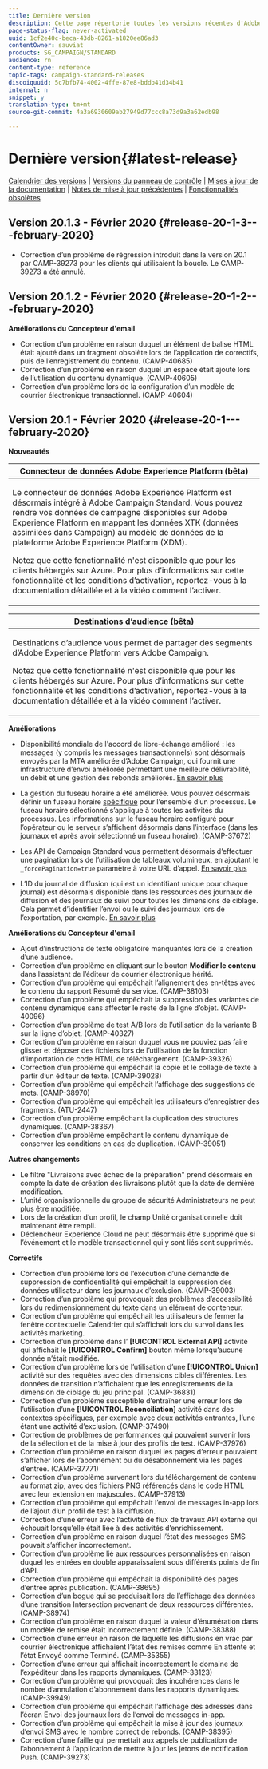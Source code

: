 ```yaml
---
title: Dernière version
description: Cette page répertorie toutes les versions récentes d'Adobe Campaign Standard.
page-status-flag: never-activated
uuid: 1cf2e40c-beca-43db-8261-a1820ee86ad3
contentOwner: sauviat
products: SG_CAMPAIGN/STANDARD
audience: rn
content-type: reference
topic-tags: campaign-standard-releases
discoiquuid: 5c7bfb74-4002-4ffe-87e8-bddb41d34b41
internal: n
snippet: y
translation-type: tm+mt
source-git-commit: 4a3a6930609ab27949d77ccc8a73d9a3a62edb98

---
```



# Dernière version{#latest-release}

[Calendrier des versions](https://helpx.adobe.com/campaign/kb/acs-release-planning.html) | [Versions du panneau de contrôle](https://docs.adobe.com/content/help/en/control-panel/using/release-notes.html) | [Mises à jour de la documentation](../../rn/using/documentation-updates.md) | [Notes de mise à jour précédentes](../../rn/using/release-notes-2019.md) | [Fonctionnalités obsolètes](https://helpx.adobe.com/campaign/kb/acs-deprecated-and-removed-features.html)

## Version 20.1.3 - Février 2020 {#release-20-1-3---february-2020}

* Correction d’un problème de régression introduit dans la version 20.1 par CAMP-39273 pour les clients qui utilisaient la boucle. Le CAMP-39273 a été annulé.

## Version 20.1.2 - Février 2020 {#release-20-1-2---february-2020}

**Améliorations du Concepteur d&#39;email**

* Correction d’un problème en raison duquel un élément de balise HTML était ajouté dans un fragment obsolète lors de l’application de correctifs, puis de l’enregistrement du contenu. (CAMP-40685)
* Correction d’un problème en raison duquel un espace était ajouté lors de l’utilisation du contenu dynamique. (CAMP-40605)
* Correction d’un problème lors de la configuration d’un modèle de courrier électronique transactionnel. (CAMP-40604)

## Version 20.1 - Février 2020 {#release-20-1---february-2020}

**Nouveautés**


<table> 
 <thead> 
  <tr> 
   <th> <strong>Connecteur de données Adobe Experience Platform (bêta)</strong><br /> </th> 
  </tr> 
 </thead> 
 <tbody> 
  <tr> 
   <td> <p>Le connecteur de données Adobe Experience Platform est désormais intégré à Adobe Campaign Standard. Vous pouvez rendre vos données de campagne disponibles sur Adobe Experience Platform en mappant les données XTK (données assimilées dans Campaign) au modèle de données de la plateforme Adobe Experience Platform (XDM). </p>
    <p>Notez que cette fonctionnalité n'est disponible que pour les clients hébergés sur Azure. Pour plus d’informations sur cette fonctionnalité et les conditions d’activation, reportez-vous à la documentation <a href="../../administration/using/aep-about-data-connector.md"></a> détaillée et à la vidéo <a href="https://docs.adobe.com/content/help/en/campaign-learn/campaign-standard-tutorials/administrating/adobe-experience-platform-data-connector/understanding-the-adobe-experience-platform-data-connector.html"></a>comment l’activer.</p>
   </td> 
  </tr> 
 </tbody> 
</table>

<table> 
 <thead> 
  <tr> 
   <th> <strong>Destinations d’audience (bêta) </strong><br /> </th> 
  </tr> 
 </thead> 
 <tbody> 
  <tr> 
   <td> <p>Destinations d’audience vous permet de partager des segments d’Adobe Experience Platform vers Adobe Campaign.</p>
    <p>Notez que cette fonctionnalité n'est disponible que pour les clients hébergés sur Azure. Pour plus d’informations sur cette fonctionnalité et les conditions d’activation, reportez-vous à la documentation <a href="../../audiences/using/aep-about-audience-destinations-service.md"></a> détaillée et à la vidéo <a href="https://docs.adobe.com/content/help/en/campaign-learn/campaign-standard-tutorials/profiles-and-audiences/audience-destinations/audience-destinations-overview.html"></a>comment l’activer. </p>
   </td> 
  </tr> 
 </tbody> 
</table>

**Améliorations**

* Disponibilité mondiale de l&#39;accord de libre-échange amélioré : les messages (y compris les messages transactionnels) sont désormais envoyés par la MTA améliorée d’Adobe Campaign, qui fournit une infrastructure d’envoi améliorée permettant une meilleure délivrabilité, un débit et une gestion des rebonds améliorés. [En savoir plus](https://helpx.adobe.com/campaign/kb/campaign-enhanced-mta.html)

* La gestion du fuseau horaire a été améliorée. Vous pouvez désormais définir un fuseau horaire [spécifique](../../automating/using/building-a-workflow.md) pour l’ensemble d’un processus. Le fuseau horaire sélectionné s’applique à toutes les activités du processus. Les informations sur le fuseau horaire configuré pour l’opérateur ou le serveur s’affichent désormais dans l’interface (dans les journaux et après avoir sélectionné un fuseau horaire). (CAMP-37672)

* Les API de Campaign Standard vous permettent désormais d’effectuer une pagination lors de l’utilisation de tableaux volumineux, en ajoutant le `_forcePagination=true` paramètre à votre URL d’appel. [En savoir plus](../../api/using/pagination.md)

* L’ID du journal de diffusion (qui est un identifiant unique pour chaque journal) est désormais disponible dans les ressources des journaux de diffusion et des journaux de suivi pour toutes les dimensions de ciblage. Cela permet d’identifier l’envoi ou le suivi des journaux lors de l’exportation, par exemple. [En savoir plus](../../automating/using/exporting-logs.md)

**Améliorations du Concepteur d&#39;email**

* Ajout d’instructions de texte obligatoire manquantes lors de la création d’une audience.
* Correction d’un problème en cliquant sur le bouton **Modifier le contenu** dans l’assistant de l’éditeur de courrier électronique hérité.
* Correction d’un problème qui empêchait l’alignement des en-têtes avec le contenu du rapport Résumé du service. (CAMP-38103)
* Correction d’un problème qui empêchait la suppression des variantes de contenu dynamique sans affecter le reste de la ligne d’objet. (CAMP-40096)
* Correction d’un problème de test A/B lors de l’utilisation de la variante B sur la ligne d’objet. (CAMP-40327)
* Correction d’un problème en raison duquel vous ne pouviez pas faire glisser et déposer des fichiers lors de l’utilisation de la fonction d’importation de code HTML de téléchargement. (CAMP-39326)
* Correction d’un problème qui empêchait la copie et le collage de texte à partir d’un éditeur de texte. (CAMP-39028)
* Correction d’un problème qui empêchait l’affichage des suggestions de mots. (CAMP-38970)
* Correction d’un problème qui empêchait les utilisateurs d’enregistrer des fragments. (ATU-2447)
* Correction d’un problème empêchant la duplication des structures dynamiques. (CAMP-38367)
* Correction d’un problème empêchant le contenu dynamique de conserver les conditions en cas de duplication. (CAMP-39051)

**Autres changements**

* Le filtre &quot;Livraisons avec échec de la préparation&quot; prend désormais en compte la date de création des livraisons plutôt que la date de dernière modification.
* L’unité organisationnelle du groupe de sécurité Administrateurs ne peut plus être modifiée.
* Lors de la création d’un profil, le champ Unité organisationnelle doit maintenant être rempli.
* Déclencheur Experience Cloud ne peut désormais être supprimé que si l’événement et le modèle transactionnel qui y sont liés sont supprimés.

**Correctifs**

* Correction d’un problème lors de l’exécution d’une demande de suppression de confidentialité qui empêchait la suppression des données utilisateur dans les journaux d’exclusion. (CAMP-39003)
* Correction d’un problème qui provoquait des problèmes d’accessibilité lors du redimensionnement du texte dans un élément de conteneur.
* Correction d’un problème qui empêchait les utilisateurs de fermer la fenêtre contextuelle Calendrier qui s’affichait lors du survol dans les activités marketing.
* Correction d’un problème dans l’ **[!UICONTROL External API]** activité qui affichait le **[!UICONTROL Confirm]** bouton même lorsqu’aucune donnée n’était modifiée.
* Correction d’un problème lors de l’utilisation d’une **[!UICONTROL Union]** activité sur des requêtes avec des dimensions cibles différentes. Les données de transition n’affichaient que les enregistrements de la dimension de ciblage du jeu principal. (CAMP-36831)
* Correction d’un problème susceptible d’entraîner une erreur lors de l’utilisation d’une **[!UICONTROL Reconciliation]** activité dans des contextes spécifiques, par exemple avec deux activités entrantes, l’une étant une activité d’exclusion. (CAMP-37490)
* Correction de problèmes de performances qui pouvaient survenir lors de la sélection et de la mise à jour des profils de test. (CAMP-37976)
* Correction d’un problème en raison duquel les pages d’erreur pouvaient s’afficher lors de l’abonnement ou du désabonnement via les pages d’entrée. (CAMP-37771)
* Correction d’un problème survenant lors du téléchargement de contenu au format zip, avec des fichiers PNG référencés dans le code HTML avec leur extension en majuscules. (CAMP-37913)
* Correction d’un problème qui empêchait l’envoi de messages in-app lors de l’ajout d’un profil de test à la diffusion.
* Correction d’une erreur avec l’activité de flux de travaux API externe qui échouait lorsqu’elle était liée à des activités d’enrichissement.
* Correction d’un problème en raison duquel l’état des messages SMS pouvait s’afficher incorrectement.
* Correction d’un problème lié aux ressources personnalisées en raison duquel les entrées en double apparaissaient sous différents points de fin d’API.
* Correction d’un problème qui empêchait la disponibilité des pages d’entrée après publication. (CAMP-38695)
* Correction d’un bogue qui se produisait lors de l’affichage des données d’une transition Intersection provenant de deux ressources différentes. (CAMP-38974)
* Correction d’un problème en raison duquel la valeur d’énumération dans un modèle de remise était incorrectement définie. (CAMP-38388)
* Correction d’une erreur en raison de laquelle les diffusions en vrac par courrier électronique affichaient l’état des remises comme En attente et l’état Envoyé comme Terminé. (CAMP-35355)
* Correction d’une erreur qui affichait incorrectement le domaine de l’expéditeur dans les rapports dynamiques. (CAMP-33123)
* Correction d’un problème qui provoquait des incohérences dans le nombre d’annulation d’abonnement dans les rapports dynamiques. (CAMP-39949)
* Correction d’un problème qui empêchait l’affichage des adresses dans l’écran Envoi des journaux lors de l’envoi de messages in-app.
* Correction d’un problème qui empêchait la mise à jour des journaux d’envoi SMS avec le nombre correct de rebonds. (CAMP-38395)
* Correction d’une faille qui permettait aux appels de publication de l’abonnement à l’application de mettre à jour les jetons de notification Push. (CAMP-39273)

